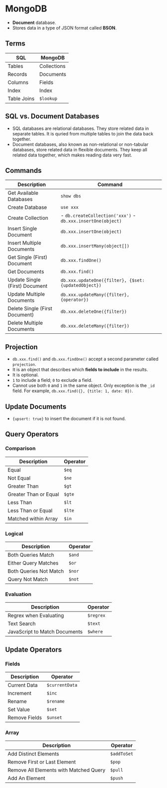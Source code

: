 # MongoDB

- **Document** database.
- Stores data in a type of JSON format called **BSON**.

## Terms
|SQL|MongoDB|
|--|--|
|Tables|Collections|
|Records|Documents|
|Columns|Fields|
|Index|Index|
|Table Joins|`$lookup`|

## SQL vs. Document Databases
- SQL databases are relational databases. They store related data in separate tables. It is quried from multiple tables to join the data back together.
- Document databases, also known as non-relational or non-tabular databases, store related data in flexible documents. They keep all related data together, which makes reading data very fast.

## Commands
|Description|Command|
|--|--|
|Get Available Databases|`show dbs`|
|Create Database|`use xxx`|
|Create Collection|- `db.createCollection('xxx')` - `db.xxx.insertOne(object)`|
|Insert Single Document|`db.xxx.insertOne(object)`|
|Insert Multiple Documents|`db.xxx.insertMany(object[])`|
|Get Single (First) Document|`db.xxx.findOne()`|
|Get Documents|`db.xxx.find()`|
|Update Single (First) Document|`db.xxx.updateOne({filter}, {$set: {updatedObject})`|
|Update Multiple Documents|`db.xxx.updateMany({filter}, {operator})`|
|Delete Single (First Document)|`db.xxx.deleteOne({filter})`|
|Delete Multiple Documents|`db.xxx.deleteMany({filter})`|

## Projection
- `db.xxx.find()` and `db.xxx.findOne()` accept a second parameter called `projection`. 
- It is an object that describes which **fields to include** in the results. 
- It is optional.
- `1` to include a field; `0` to exclude a field.
- Cannot use both `0` and `1` in the same object. Only exception is the `_id` field. For example, `db.xxx.find({}, {title: 1, date: 0})`.

## Update Documents
- `{upsert: true}` to insert the document if it is not found.

## Query Operators
### Comparison
|Description|Operator|
|--|--|
|Equal|`$eq`|
|Not Equal|`$ne`|
|Greater Than|`$gt`|
|Greater Than or Equal|`$gte`|
|Less Than|`$lt`|
|Less Than or Equal|`$lte`|
|Matched within Array|`$in`|

### Logical
|Description|Operator|
|--|--|
|Both Queries Match|`$and`|
|Either Query Matches|`$or`|
|Both Queries Not Match|`$nor`|
|Query Not Match|`$not`|

### Evaluation
|Description|Operator|
|--|--|
|Regrex when Evaluating|`$regrex`|
|Text Search|`$text`|
|JavaScript to Match Documents|`$where`|

## Update Operators

### Fields
|Description|Operator|
|--|--|
|Current Data|`$currentData`|
|Increment|`$inc`|
|Rename|`$rename`|
|Set Value|`$set`|
|Remove Fields|`$unset`|

### Array
|Description|Operator|
|--|--|
|Add Distinct Elements|`$addToSet`|
|Remove First or Last Element|`$pop`|
|Remove All Elements with Matched Query|`$pull`|
|Add An Element|`$push`|
<!--stackedit_data:
eyJoaXN0b3J5IjpbMjQ3MTE4MTU5LDYzMDI0MTY1M119
-->